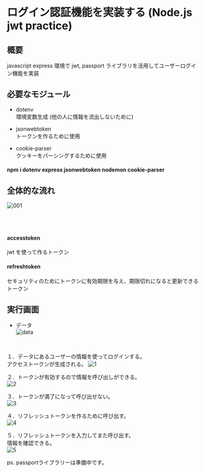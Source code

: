 # ログイン認証機能を実装する (Node.js jwt practice)

## 概要<br/>
javascript express 環境で jwt, passport ライブラリを活用してユーザーログイン機能を実装

## 必要なモジュール

- dotenv<br/>
  環境変数生成
  (他の人に情報を流出しないために)

- jsonwebtoken<br/>
  トークンを作るために使用

- cookie-parser<br/>
  クッキーをパーシングするために使用

#### npm i dotenv express jsonwebtoken nodemon cookie-parser

## 全体的な流れ<br/>
![001](https://github.com/devDHB/auth-practice/assets/133613306/c9b78dae-7bb6-4f4c-b31d-04edd4bf6797)

<br/>
<br/>

#### accesstoken<br/>
  jwt を使って作るトークン

#### refreshtoken<br/>
  セキュリティのためにトークンに有効期限を与え、期限切れになると更新できるトークン


## 実行画面
- データ<br/>
![data](https://github.com/devDHB/auth-practice/assets/133613306/637eaa44-8ebc-440f-aca2-346825a028ab)

<br/>

１．データにあるユーザーの情報を使ってログインする。<br/>
アクセストークンが生成される。
![1](https://github.com/devDHB/auth-practice/assets/133613306/d3349af9-fa4e-403b-8673-72bf553b9600)
<br/>

２．トークンが有効するので情報を呼び出しができる。<br/>
![2](https://github.com/devDHB/auth-practice/assets/133613306/7d6c46ad-6f34-4afb-bf7c-ecb6dd33742d)
<br/>


３．トークンが満了になって呼び出せない。<br/>
![3](https://github.com/devDHB/auth-practice/assets/133613306/6259441d-8568-4677-980e-9a665320865e)
<br/>

４．リフレッシュトークンを作るために呼び出す。<br/>
![4](https://github.com/devDHB/auth-practice/assets/133613306/933c7eb9-721a-41e3-8c32-b5baf15b7c9e)
<br/>

５．リフレッシュトークンを入力してまた呼び出す。<br/>
情報を確認できる。<br/>
![5](https://github.com/devDHB/auth-practice/assets/133613306/801dce2a-945c-4a3d-bf06-c78c8595c04e)
<br/>


ps. passportライブラリーは準備中です。
